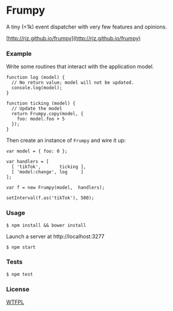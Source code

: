 # Frumpy

A tiny (<1k) event dispatcher with very few features and opinions.

[http://rjz.github.io/frumpy](http://rjz.github.io/frumpy)

### Example

Write some routines that interact with the application model.

    function log (model) {
      // No return value; model will not be updated.
      console.log(model);
    }

    function ticking (model) {
      // Update the model
      return Frumpy.copy(model, {
        foo: model.foo + 5
      });
    }

Then create an instance of `Frumpy` and wire it up:

    var model = { foo: 0 };

    var handlers = [
      [ 'tikTok',       ticking ],
      [ 'model:change', log     ]
    ];

    var f = new Frumpy(model,  handlers);

    setInterval(f.as('tikTok'), 500);

### Usage

    $ npm install && bower install

Launch a server at http://localhost:3277

    $ npm start

### Tests

    $ npm test

### License

[WTFPL](http://www.wtfpl.net/)

